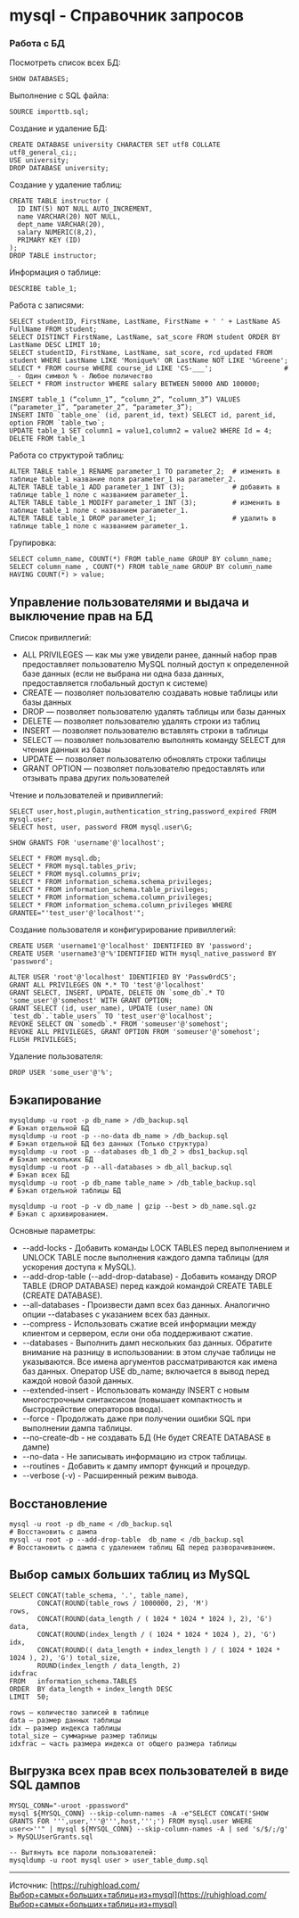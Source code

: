 # mysql - Справочник запросов

### Работа с БД ###

Посмотреть список всех БД:

```
SHOW DATABASES;
```

Выполнение с SQL файла: 
```
SOURCE importtb.sql; 
```

Создание и удаление БД: 

```
CREATE DATABASE university CHARACTER SET utf8 COLLATE utf8_general_ci;;
USE university;
DROP DATABASE university;
```

Создание у удаление таблиц: 

```
CREATE TABLE instructor (
  ID INT(5) NOT NULL AUTO_INCREMENT,
  name VARCHAR(20) NOT NULL,
  dept_name VARCHAR(20),
  salary NUMERIC(8,2),
  PRIMARY KEY (ID)
);
DROP TABLE instructor;
```

Информация о таблице:
```
DESCRIBE table_1;
```

Работа с записями:

```
SELECT studentID, FirstName, LastName, FirstName + ' ' + LastName AS FullName FROM student;
SELECT DISTINCT FirstName, LastName, sat_score FROM student ORDER BY LastName DESC LIMIT 10;
SELECT studentID, FirstName, LastName, sat_score, rcd_updated FROM student WHERE LastName LIKE 'Monique%' OR LastName NOT LIKE '%Greene';
SELECT * FROM course WHERE course_id LIKE 'CS-___';                  # _ - Один символ % - Любое поличество
SELECT * FROM instructor WHERE salary BETWEEN 50000 AND 100000;

INSERT table_1 (“column_1”, “column_2”, “column_3”) VALUES (“parameter_1”, “parameter_2”, “parameter_3”); 
INSERT INTO `table_one` (id, parent_id, text) SELECT id, parent_id, option FROM `table_two`;
UPDATE table_1 SET column1 = value1,column2 = value2 WHERE Id = 4;
DELETE FROM table_1
```

Работа со структурой таблиц:

```
ALTER TABLE table_1 RENAME parameter_1 TO parameter_2;  # изменить в таблице table_1 название поля parameter_1 на parameter_2.
ALTER TABLE table_1 ADD parameter_1 INT (3);            # добавить в таблице table_1 поле с названием parameter_1.
ALTER TABLE table_1 MODIFY parameter_1 INT (3);         # изменить в таблице table_1 поле с названием parameter_1.
ALTER TABLE table_1 DROP parameter_1;                   # удалить в таблице table_1 поле с названием parameter_1.
```

Групировка:
```
SELECT column_name, COUNT(*) FROM table_name GROUP BY column_name;
SELECT column_name , COUNT(*) FROM table_name GROUP BY column_name HAVING COUNT(*) > value;
```

## Управление пользователями и выдача и выключение прав на БД 

Список привиллегий:
* ALL PRIVILEGES — как мы уже увидели ранее, данный набор прав предоставляет пользователю MySQL полный доступ к определенной базе данных (если не выбрана ни одна база данных, предоставляется глобальный доступ к системе)
* CREATE — позволяет пользователю создавать новые таблицы или базы данных
* DROP — позволяет пользователю удалять таблицы или базы данных
* DELETE — позволяет пользователю удалять строки из таблиц
* INSERT — позволяет пользователю вставлять строки в таблицы
* SELECT — позволяет пользователю выполнять команду SELECT для чтения данных из базы
* UPDATE — позволяет пользователю обновлять строки таблицы
* GRANT OPTION — позволяет пользователю предоставлять или отзывать права других пользователей

Чтение и пользователей и привиллегий:

```
SELECT user,host,plugin,authentication_string,password_expired FROM mysql.user;
SELECT host, user, password FROM mysql.user\G;

SHOW GRANTS FOR 'username'@'localhost';

SELECT * FROM mysql.db;
SELECT * FROM mysql.tables_priv;
SELECT * FROM mysql.columns_priv;
SELECT * FROM information_schema.schema_privileges;
SELECT * FROM information_schema.table_privileges;
SELECT * FROM information_schema.column_privileges;
SELECT * FROM information_schema.column_privileges WHERE GRANTEE="'test_user'@'localhost'";
```

Создание пользователя и конфигурирование привиллегий: 
```
CREATE USER 'username1'@'localhost' IDENTIFIED BY 'password';
CREATE USER 'username3'@'%'IDENTIFIED WITH mysql_native_password BY 'password';

ALTER USER 'root'@'localhost' IDENTIFIED BY 'Passw0rdC5';
GRANT ALL PRIVILEGES ON *.* TO 'test'@'localhost'
GRANT SELECT, INSERT, UPDATE, DELETE ON `some_db`.* TO 'some_user'@'somehost' WITH GRANT OPTION;
GRANT SELECT (id, user_name), UPDATE (user_name) ON `test_db`.`table_users` TO 'test_user'@'localhost';
REVOKE SELECT ON `somedb`.* FROM 'someuser'@'somehost';
REVOKE ALL PRIVILEGES, GRANT OPTION FROM 'someuser'@'somehost';
FLUSH PRIVILEGES;
```

Удаление пользователя:

```
DROP USER 'some_user'@'%';
```

## Бэкапирование 

```
mysqldump -u root -p db_name > /db_backup.sql                             # Бэкап отдельной БД
mysqldump -u root -p --no-data db_name > /db_backup.sql                   # Бэкап отдельной БД без данных (Только структура)
mysqldump -u root -p --databases db_1 db_2 > dbs1_backup.sql              # Бэкап нескольких БД
mysqldump -u root -p --all-databases > db_all_backup.sql                  # Бэкап всех БД
mysqldump -u root -p db_name table_name > /db_table_backup.sql            # Бэкап отдельной таблицы БД

mysqldump -u root -p -v db_name | gzip --best > db_name.sql.gz            # Бэкап с архивированием.
```

Основные параметры:
* --add-locks - Добавить команды LOCK TABLES перед выполнением и UNLOCK TABLE после выполнения каждого дампа таблицы (для ускорения доступа к MySQL).
* --add-drop-table (--add-drop-database) - Добавить команду DROP TABLE (DROP DATABASE) перед каждой командой CREATE TABLE (CREATE DATABASE).
* --all-databases - Произвести дамп всех баз данных. Аналогично опции --databases с указанием всех баз данных.
*  --compress - Использовать сжатие всей информации между клиентом и сервером, если они оба поддерживают сжатие.
* --databases - Выполнить дамп нескольких баз данных. Обратите внимание на разницу в использовании: в этом случае таблицы не указываются. Все имена аргументов рассматриваются как имена баз данных. Оператор USE db_name; включается в вывод перед каждой новой базой данных.
* --extended-insert - Использовать команду INSERT с новым многострочным синтаксисом (повышает компактность и быстродействие операторов ввода).
* --force - Продолжать даже при получении ошибки SQL при выполнении дампа таблицы.
* --no-create-db - не создавать БД (Не будет CREATE DATABASE в дампе)
* --no-data - Не записывать информацию из строк таблицы.
* --routines - Добавить к дампу импорт функций и процедур.
* --verbose (-v) - Расширенный режим вывода.

## Восстановление

```
mysql -u root -p db_name < /db_backup.sql                                 # Восстановить с дампа
mysql -u root -p --add-drop-table  db_name < /db_backup.sql               # Восстановить с дампа c удалением таблиц БД перед разворачиванием.

```


## Выбор самых больших таблиц из MySQL

```
SELECT CONCAT(table_schema, '.', table_name),
       CONCAT(ROUND(table_rows / 1000000, 2), 'M')                                    rows,
       CONCAT(ROUND(data_length / ( 1024 * 1024 * 1024 ), 2), 'G')                    data,
       CONCAT(ROUND(index_length / ( 1024 * 1024 * 1024 ), 2), 'G')                   idx,
       CONCAT(ROUND(( data_length + index_length ) / ( 1024 * 1024 * 1024 ), 2), 'G') total_size,
       ROUND(index_length / data_length, 2)                                           idxfrac
FROM   information_schema.TABLES
ORDER  BY data_length + index_length DESC
LIMIT  50;
```

```
rows — количество записей в таблице
data — размер данных таблицы
idx — размер индекса таблицы
total_size — суммарные размер таблицы
idxfrac — часть размера индекса от общего размера таблицы
```

## Выгрузка всех прав всех пользователей в виде SQL дампов ##

```
MYSQL_CONN="-uroot -ppassword"
mysql ${MYSQL_CONN} --skip-column-names -A -e"SELECT CONCAT('SHOW GRANTS FOR ''',user,'''@''',host,''';') FROM mysql.user WHERE user<>''" | mysql ${MYSQL_CONN} --skip-column-names -A | sed 's/$/;/g' > MySQLUserGrants.sql

-- Вытянуть все пароли пользователей:
mysqldump -u root mysql user > user_table_dump.sql

```

- - -

Источник: [https://ruhighload.com/Выбор+самых+больших+таблиц+из+mysql](https://ruhighload.com/Выбор+самых+больших+таблиц+из+mysql)
